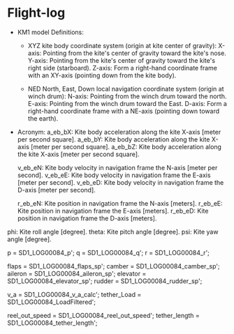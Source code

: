 # Flight-log
- KM1 model Definitions:
  + XYZ kite body coordinate system (origin at kite center of gravity):
    X-axis: Pointing from the kite's center of gravity toward the kite's nose.
    Y-axis: Pointing from the kite's center of gravity toward the kite's right side (starboard).
    Z-axis: Form a right-hand coordinate frame with an XY-axis (pointing down from the kite body).
    
  + NED North, East, Down local navigation coordinate system (origin at winch drum):
    N-axis: Pointing from the winch drum toward the north.
    E-axis: Pointing from the winch drum toward the East.
    D-axis: Form a right-hand coordinate frame with a NE-axis (pointing down toward the earth).

- Acronym:
  a_eb_bX: Kite body acceleration along the kite X-axis [meter per second square].
  a_eb_bY: Kite body acceleration along the kite X-axis [meter per second square].
  a_eb_bZ: Kite body acceleration along the kite X-axis [meter per second square].

  v_eb_eN: Kite body velocity in navigation frame the N-axis [meter per second].
  v_eb_eE: Kite body velocity in navigation frame the E-axis [meter per second].
  v_eb_eD: Kite body velocity in navigation frame the D-axis [meter per second].

  r_eb_eN: Kite position in navigation frame the N-axis [meters].
  r_eb_eE: Kite position in navigation frame the E-axis [meters].
  r_eb_eD: Kite position in navigation frame the D-axis [meters].

phi: Kite roll angle [degree].
theta: Kite pitch angle [degree].
psi: Kite yaw angle [degree].

p = SD1_LOG00084_p';
q = SD1_LOG00084_q';
r = SD1_LOG00084_r';

flaps = SD1_LOG00084_flaps_sp';
camber = SD1_LOG00084_camber_sp';
aileron = SD1_LOG00084_aileron_sp';
elevator = SD1_LOG00084_elevator_sp';
rudder = SD1_LOG00084_rudder_sp';

v_a = SD1_LOG00084_v_a_calc';
tether_Load = SD1_LOG00084_LoadFiltered';

reel_out_speed = SD1_LOG00084_reel_out_speed';
tether_length = SD1_LOG00084_tether_length';
